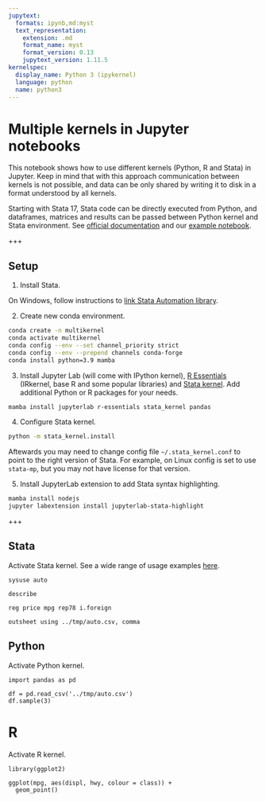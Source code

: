 ```yaml
---
jupytext:
  formats: ipynb,md:myst
  text_representation:
    extension: .md
    format_name: myst
    format_version: 0.13
    jupytext_version: 1.11.5
kernelspec:
  display_name: Python 3 (ipykernel)
  language: python
  name: python3
---
```


# Multiple kernels in Jupyter notebooks

This notebook shows how to use different kernels (Python, R and Stata) in Jupyter. Keep in mind that with this approach communication between kernels is not possible, and data can be only shared by writing it to disk in a format understood by all kernels.

Starting with Stata 17, Stata code can be directly executed from Python, and dataframes, matrices and results can be passed between Python kernel and Stata environment. See [official documentation](https://www.stata.com/python/pystata/index.html) and our [example notebook](stata.ipynb).

+++

## Setup

1. Install Stata.

On Windows, follow instructions to [link Stata Automation library](https://kylebarron.dev/stata_kernel/getting_started/).

2. Create new conda environment.

```bash
conda create -n multikernel
conda activate multikernel
conda config --env --set channel_priority strict
conda config --env --prepend channels conda-forge
conda install python=3.9 mamba
```

3. Install Jupyter Lab (will come with IPython kernel), [R Essentials](https://docs.anaconda.com/anaconda/user-guide/tasks/using-r-language/) (IRkernel, base R and some popular libraries) and [Stata kernel](https://kylebarron.dev/stata_kernel/). Add additional Python or R packages for your needs.

```bash
mamba install jupyterlab r-essentials stata_kernel pandas
```

4. Configure Stata kernel.

```bash
python -m stata_kernel.install
```

Aftewards you may need to change config file `~/.stata_kernel.conf` to point to the right version of Stata. For example, on Linux config is set to use `stata-mp`, but you may not have license for that version.

5. Install JupyterLab extension to add Stata syntax highlighting.

```bash
mamba install nodejs
jupyter labextension install jupyterlab-stata-highlight
```

+++

## Stata

Activate Stata kernel. See a wide range of usage examples [here](https://nbviewer.jupyter.org/github/kylebarron/stata_kernel/blob/master/examples/Example.ipynb).

```{code-cell} ipython3
sysuse auto
```

```{code-cell} ipython3
describe
```

```{code-cell} ipython3
reg price mpg rep78 i.foreign
```

```{code-cell} ipython3
outsheet using ../tmp/auto.csv, comma
```

## Python

Activate Python kernel.

```{code-cell} ipython3
import pandas as pd
```

```{code-cell} ipython3
df = pd.read_csv('../tmp/auto.csv')
df.sample(3)
```

# R

Activate R kernel.

```{code-cell} ipython3
library(ggplot2)

ggplot(mpg, aes(displ, hwy, colour = class)) + 
  geom_point()
```
